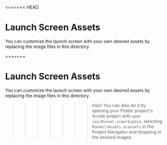<<<<<<< HEAD
# Launch Screen Assets

You can customize the launch screen with your own desired assets by replacing the image files in this directory.

=======
# Launch Screen Assets

You can customize the launch screen with your own desired assets by replacing the image files in this directory.

>>>>>>> main
You can also do it by opening your Flutter project's Xcode project with `open ios/Runner.xcworkspace`, selecting `Runner/Assets.xcassets` in the Project Navigator and dropping in the desired images.